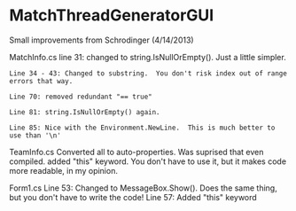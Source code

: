 MatchThreadGeneratorGUI
=======================

Small improvements from Schrodinger (4/14/2013)

MatchInfo.cs
	line 31: changed to string.IsNullOrEmpty().  Just a little simpler.

	Line 34 - 43: Changed to substring.  You don't risk index out of range errors that way.

	Line 70: removed redundant "== true"

	Line 81: string.IsNullOrEmpty() again.

	Line 85: Nice with the Environment.NewLine.  This is much better to use than '\n'


TeamInfo.cs
	Converted all to auto-properties.  Was suprised that even compiled.
	added "this" keyword.  You don't have to use it, but it makes code more readable, in my opinion.


Form1.cs
	Line 53: Changed to MessageBox.Show().  Does the same thing, but you don't have to write the code!
	Line 57: Added "this" keyword
